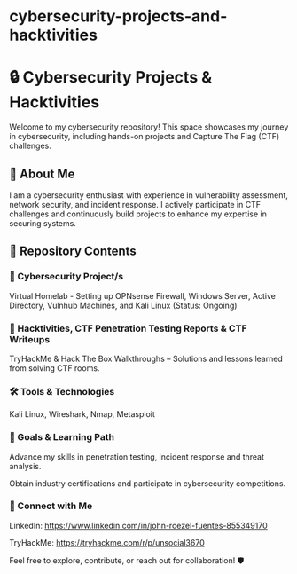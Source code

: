 # cybersecurity-projects-and-hacktivities
# 🔒 Cybersecurity Projects & Hacktivities

Welcome to my cybersecurity repository! This space showcases my journey in cybersecurity, including hands-on projects and Capture The Flag (CTF) challenges.

## 🚀 About Me

I am a cybersecurity enthusiast with experience in vulnerability assessment, network security, and incident response. I actively participate in CTF challenges and continuously build projects to enhance my expertise in securing systems.

## 📂 Repository Contents

### 🔹 Cybersecurity Project/s
[//]: # (This may be the most platform independent comment)

[//]: # (Vulnerability Scanning & Analysis – Scripts and reports on scanning systems for security weaknesses.)

[//]: # (Network Security & Monitoring – Projects focusing on securing and monitoring networks.)

[//]: # (Incident Response & Digital Forensics – Hands-on exercises and case studies in responding to security incidents.)

[//]: # (Secure System Configurations – Hardening techniques and secure deployments.)

[//]: # (Malware Analysis & Reverse Engineering – Investigating malicious files and behaviors.)

Virtual Homelab - Setting up OPNsense Firewall, Windows Server, Active Directory, Vulnhub Machines, and Kali Linux
(Status: Ongoing)

### 🔹 Hacktivities, CTF Penetration Testing Reports & CTF Writeups

TryHackMe & Hack The Box Walkthroughs – Solutions and lessons learned from solving CTF rooms.

[//]: # (Custom CTF Challenges – My own security challenges and puzzles.)

[//]: # (Threat Hunting & OSINT – Research and methodologies for proactive security defense.)

### 🛠 Tools & Technologies

Kali Linux, Wireshark, Nmap, Metasploit

[//]: # (Splunk, ELK Stack, Security Onion)

[//]: # (Python, Bash Scripting)

[//]: # (Threat Intelligence & OSINT Tools)

### 📌 Goals & Learning Path

Advance my skills in penetration testing, incident response and threat analysis.

[//]: # (Contribute to open-source security projects.)

Obtain industry certifications and participate in cybersecurity competitions.

### 🤝 Connect with Me

LinkedIn: https://www.linkedin.com/in/john-roezel-fuentes-855349170

TryHackMe: https://tryhackme.com/r/p/unsocial3670

[//]: # (Hack The Box: [Your Hack The Box Profile])


Feel free to explore, contribute, or reach out for collaboration! 🛡️
